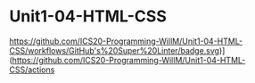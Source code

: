 # Unit1-04-HTML-CSS
https://github.com/ICS20-Programming-WillM/Unit1-04-HTML-CSS/workflows/GitHub's%20Super%20Linter/badge.svg)](https://github.com/ICS20-Programming-WillM/Unit1-04-HTML-CSS/actions


